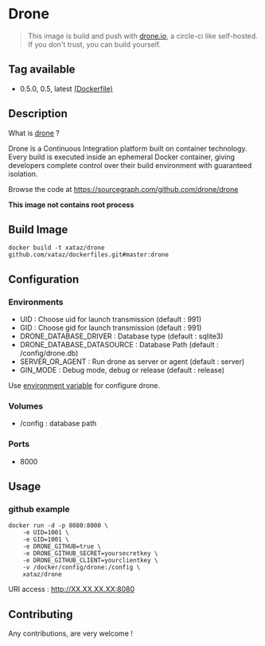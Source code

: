 # Drone

> This image is build and push with [drone.io](https://github.com/drone/drone), a circle-ci like self-hosted.
> If you don't trust, you can build yourself.

## Tag available
* 0.5.0, 0.5, latest [(Dockerfile)](https://github.com/xataz/dockerfiles/tree/master/drone/Dockerfile)

## Description
What is [drone](https://github.com/drone/drone) ?

Drone is a Continuous Integration platform built on container technology. Every build is executed inside an ephemeral Docker container, giving developers complete control over their build environment with guaranteed isolation.

Browse the code at https://sourcegraph.com/github.com/drone/drone

**This image not contains root process**

## Build Image

```shell
docker build -t xataz/drone github.com/xataz/dockerfiles.git#master:drone
```

## Configuration
### Environments
* UID : Choose uid for launch transmission (default : 991)
* GID : Choose gid for launch transmission (default : 991)
* DRONE_DATABASE_DRIVER : Database type (default : sqlite3)
* DRONE_DATABASE_DATASOURCE : Database Path (default : /config/drone.db)
* SERVER_OR_AGENT : Run drone as server or agent (default : server)
* GIN_MODE : Debug mode, debug or release (default : release)

Use [environment variable](http://readme.drone.io/admin/installation-reference/) for configure drone.

### Volumes
* /config : database path

### Ports
* 8000

## Usage
### github example
```shell
docker run -d -p 8080:8000 \
	-e UID=1001 \
	-e GID=1001 \
    -e DRONE_GITHUB=true \
    -e DRONE_GITHUB_SECRET=yoursecretkey \
    -e DRONE_GITHUB_CLIENT=yourclientkey \
	-v /docker/config/drone:/config \
	xataz/drone
```
URI access : http://XX.XX.XX.XX:8080

## Contributing
Any contributions, are very welcome !